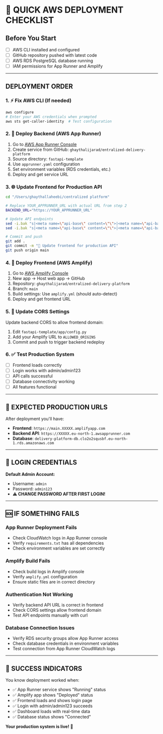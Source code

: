 # 🚀 QUICK AWS DEPLOYMENT CHECKLIST

## Before You Start
- [ ] AWS CLI installed and configured
- [ ] GitHub repository pushed with latest code
- [ ] AWS RDS PostgreSQL database running
- [ ] IAM permissions for App Runner and Amplify

---

## DEPLOYMENT ORDER

### 1. ⚡ Fix AWS CLI (If needed)
```bash
aws configure
# Enter your AWS credentials when prompted
aws sts get-caller-identity  # Test configuration
```

### 2. 🚀 Deploy Backend (AWS App Runner)
1. Go to [AWS App Runner Console](https://console.aws.amazon.com/apprunner/)
2. Create service from GitHub: `ghaythalijarad/entralized-delivery-platform`
3. Source directory: `fastapi-template`
4. Use `apprunner.yaml` configuration
5. Set environment variables (RDS credentials, etc.)
6. Deploy and get service URL

### 3. 🌐 Update Frontend for Production API
```bash
cd "/Users/ghaythallaheebi/centralized platform"

# Replace YOUR_APPRUNNER_URL with actual URL from step 2
BACKEND_URL="https://YOUR_APPRUNNER_URL"

# Update API endpoints
sed -i.bak "s|<meta name=\"api-base\" content=\"\">|<meta name=\"api-base\" content=\"$BACKEND_URL\">|g" fastapi-template/static/index.html
sed -i.bak "s|<meta name=\"api-base\" content=\"\">|<meta name=\"api-base\" content=\"$BACKEND_URL\">|g" fastapi-template/static/login.html

# Commit and push
git add .
git commit -m "🚀 Update frontend for production API"
git push origin main
```

### 4. 📱 Deploy Frontend (AWS Amplify)
1. Go to [AWS Amplify Console](https://console.aws.amazon.com/amplify/)
2. New app → Host web app → GitHub
3. Repository: `ghaythalijarad/entralized-delivery-platform`
4. Branch: `main`
5. Build settings: Use `amplify.yml` (should auto-detect)
6. Deploy and get frontend URL

### 5. 🔧 Update CORS Settings
Update backend CORS to allow frontend domain:
1. Edit `fastapi-template/app/config.py`
2. Add your Amplify URL to `ALLOWED_ORIGINS`
3. Commit and push to trigger backend redeploy

### 6. ✅ Test Production System
- [ ] Frontend loads correctly
- [ ] Login works with admin/admin123
- [ ] API calls successful
- [ ] Database connectivity working
- [ ] All features functional

---

## 🎯 EXPECTED PRODUCTION URLS

After deployment you'll have:
- **Frontend**: `https://main.XXXXX.amplifyapp.com`
- **Backend API**: `https://XXXXX.eu-north-1.awsapprunner.com`
- **Database**: `delivery-platform-db.clo2o2squsbf.eu-north-1.rds.amazonaws.com`

---

## 🔐 LOGIN CREDENTIALS

**Default Admin Account:**
- Username: `admin`
- Password: `admin123`
- **⚠️ CHANGE PASSWORD AFTER FIRST LOGIN!**

---

## 🆘 IF SOMETHING FAILS

### App Runner Deployment Fails
- Check CloudWatch logs in App Runner console
- Verify `requirements.txt` has all dependencies
- Check environment variables are set correctly

### Amplify Build Fails  
- Check build logs in Amplify console
- Verify `amplify.yml` configuration
- Ensure static files are in correct directory

### Authentication Not Working
- Verify backend API URL is correct in frontend
- Check CORS settings allow frontend domain
- Test API endpoints manually with curl

### Database Connection Issues
- Verify RDS security groups allow App Runner access
- Check database credentials in environment variables
- Test connection from App Runner CloudWatch logs

---

## 🎉 SUCCESS INDICATORS

You know deployment worked when:
- ✅ App Runner service shows "Running" status
- ✅ Amplify app shows "Deployed" status  
- ✅ Frontend loads and shows login page
- ✅ Login with admin/admin123 succeeds
- ✅ Dashboard loads with real-time data
- ✅ Database status shows "Connected"

**Your production system is live!** 🚀
